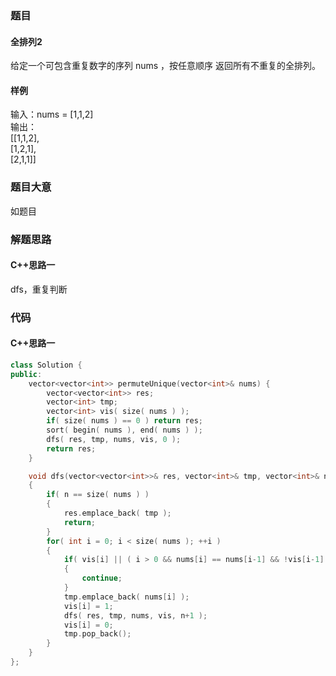 ### 题目
#### 全排列2
给定一个可包含重复数字的序列 nums ，按任意顺序 返回所有不重复的全排列。
#### 样例
输入：nums = [1,1,2]  
输出：  
[[1,1,2],  
 [1,2,1],  
 [2,1,1]]
### 题目大意
如题目
### 解题思路
#### C++思路一
dfs，重复判断
### 代码
#### C++思路一
```C++
class Solution {
public:
    vector<vector<int>> permuteUnique(vector<int>& nums) {
        vector<vector<int>> res;
        vector<int> tmp;
        vector<int> vis( size( nums ) );
        if( size( nums ) == 0 ) return res;
        sort( begin( nums ), end( nums ) );
        dfs( res, tmp, nums, vis, 0 );
        return res;
    }

    void dfs(vector<vector<int>>& res, vector<int>& tmp, vector<int>& nums, vector<int>& vis, int n )
    {
        if( n == size( nums ) )
        {
            res.emplace_back( tmp );
            return;
        }
        for( int i = 0; i < size( nums ); ++i )
        {
            if( vis[i] || ( i > 0 && nums[i] == nums[i-1] && !vis[i-1] ) )
            {
                continue;
            }
            tmp.emplace_back( nums[i] );
            vis[i] = 1;
            dfs( res, tmp, nums, vis, n+1 );
            vis[i] = 0;
            tmp.pop_back();
        }
    }
};
```